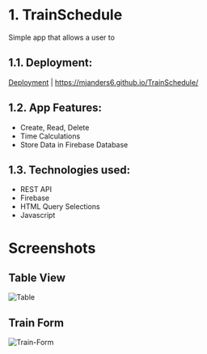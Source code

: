 # 1. TrainSchedule

Simple app that allows a user to 

## 1.1. Deployment:
[Deployment](https://mjanders6.github.io/TrainSchedule/) | https://mjanders6.github.io/TrainSchedule/

## 1.2. App Features:
<ul>
    <li> Create, Read, Delete
    <li> Time Calculations
    <li> Store Data in Firebase Database
 </ul>

## 1.3. Technologies used:

<ul>
    <li> REST API
    <li> Firebase
    <li> HTML Query Selections
    <li> Javascript
 </ul>

 # Screenshots

 ## Table View
 ![Table](/images/Table.png)

 ## Train Form
 ![Train-Form](/images/Train-Form.png)